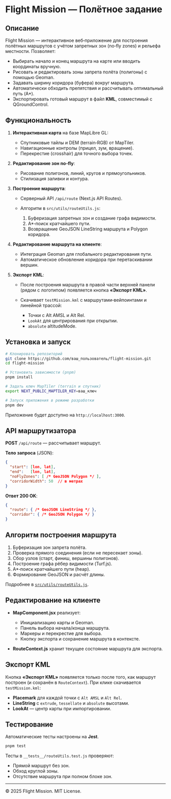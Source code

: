 # Flight Mission — Полётное задание

## Описание

Flight Mission — интерактивное веб‑приложение для построения полётных маршрутов с учётом запретных зон (no‑fly zones) и рельефа местности. Позволяет:

* Выбирать начало и конец маршрута на карте или вводить координаты вручную.
* Рисовать и редактировать зоны запрета полёта (полигоны) с помощью Geoman.
* Задавать ширину коридора (буфера) вокруг маршрута.
* Автоматически обходить препятствия и рассчитывать оптимальный путь (A\*).
* Экспортировать готовый маршрут в файл **KML**, совместимый с QGroundControl.

## Функциональность

1. **Интерактивная карта** на базе MapLibre GL:

   * Спутниковые тайлы и DEM (terrain‑RGB) от MapTiler.
   * Навигационные контролы (прицел, зум, вращение).
   * Перекрестие (crosshair) для точного выбора точек.

2. **Редактирование зон no‑fly**:

   * Рисование полигонов, линий, кругов и прямоугольников.
   * Стилизация заливки и контура.

3. **Построение маршрута**:

   * Серверный API `/api/route` (Next.js API Routes).
   * Алгоритм в `src/utils/routeUtils.js`:

     1. Буферизация запретных зон и создание графа видимости.
     2. A\*‑поиск кратчайшего пути.
     3. Возвращение GeoJSON LineString маршрута и Polygon коридора.

4. **Редактирование маршрута на клиенте**:

   * Интеграция Geoman для глобального редактирования пути.
   * Автоматическое обновление коридора при перетаскивании вершин.

5. **Экспорт KML**:

   * После построения маршрута в правой части верхней панели (рядом с логотипом) появляется кнопка **«Экспорт KML»**.
   * Скачивает `testMission.kml` с маршрутами‑вейпоинтами и линейной трассой:

     * Точки с Alt AMSL и Alt Rel.
     * `LookAt` для центрирования при открытии.
     * `absolute` altitudeMode.

## Установка и запуск

```bash
# Клонировать репозиторий
git clone https://github.com/ваш_пользователь/flight-mission.git
cd flight-mission

# Установить зависимости (pnpm)
pnpm install

# Задать ключ MapTiler (terrain и спутник)
export NEXT_PUBLIC_MAPTILER_KEY=ваш_ключ

# Запуск приложения в режиме разработки
pnpm dev
```

Приложение будет доступно на `http://localhost:3000`.

## API маршрутизатора

**POST** `/api/route` — рассчитывает маршрут.

**Тело запроса** (JSON):

```json
{
  "start": [lon, lat],
  "end":   [lon, lat],
  "noFlyZones": [ /* GeoJSON Polygon */ ],
  "corridorWidth": 50  // в метрах
}
```

**Ответ 200 OK**:

```json
{
  "route": { /* GeoJSON LineString */ },
  "corridor": { /* GeoJSON Polygon */ }
}
```

## Алгоритм построения маршрута

1. Буферизация зон запрета полёта.
2. Проверка прямого соединения (если не пересекает зоны).
3. Сбор узлов (старт, финиш, вершины полигонов).
4. Построение графа рёбер видимости (Turf.js).
5. A\*‑поиск кратчайшего пути (heap).
6. Формирование GeoJSON и расчёт длины.

Подробнее в [`src/utils/routeUtils.js`](src/utils/routeUtils.js).

## Редактирование на клиенте

* **MapComponent.jsx** реализует:

  * Инициализацию карты и Geoman.
  * Панель выбора начала/конца маршрута.
  * Маркеры и перекрестие для выбора.
  * Кнопку экспорта и сохранение маршрута в контексте.
* **RouteContext.js** хранит текущее состояние маршрута для экспорта.

## Экспорт KML

Кнопка **«Экспорт KML»** появляется только после того, как маршрут построен (и сохранён в `RouteContext`). При клике скачивается `testMission.kml`:

* **Placemark** для каждой точки с `Alt AMSL` и `Alt Rel`.
* **LineString** с `extrude`, `tessellate` и `absolute` высотами.
* **LookAt** — центр карты при импортировании.

## Тестирование

Автоматические тесты настроены на **Jest**.

```bash
pnpm test
```

Тесты в `__tests__/routeUtils.test.js` проверяют:

* Прямой маршрут без зон.
* Обход круглой зоны.
* Отсутствие маршрута при полном блоке зон.

---

© 2025 Flight Mission. MIT License.
